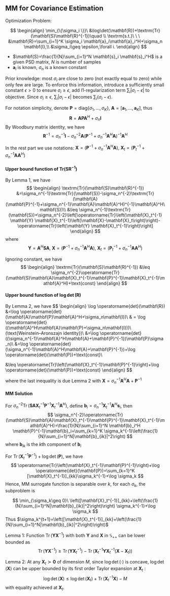 ## MM for Covariance Estimation 
Optimization Problem: 

$$
\begin{align}
\min_{\{\sigma_i \}}\ &\log\det(\mathbf{R})+\textrm{Tr}(\mathbf{S}\mathbf{R}^{-1})\quad \\
\textrm{s.t.}\ \ \ &\mathbf{R}=\sum_{i=1}^K \sigma_i \mathbf{a}_i\mathbf{a}_i^H+\sigma_n \mathbf{I},\\
&\sigma_i\geq \epsilon,\forall i.
\end{align}
$$
- $\mathbf{S}=\frac{1}{N}\sum_{i=1}^N \mathbf{s}_i \mathbf{s}_i^H$ is a given PSD matrix, $N$ is number of samples
- $\mathbf{a}_i$ is known, $\sigma_n$ is a known constant

Prior knowledge: most $\sigma_i$ are close to zero (not exactly equal to zero) while only few are large. To enforce this information, introduce a sufficiently small constant $\epsilon>0$ to ensure $\sigma_i\geq \epsilon$,  add l1-regularization term $\sum_i |\sigma_i - \epsilon|$ to objective. Since $\sigma_i\geq \epsilon$, $\sum_i |\sigma_i - \epsilon|$ becomes $\sum_i (\sigma_i - \epsilon)$. 

For notation simplicity, denote $\mathbf{P}=\text{diag}\{\sigma_1,\ldots,\sigma_K \}$, $\mathbf{A}=[\mathbf{a}_1,\ldots,\mathbf{a}_K]$, thus $$\mathbf{R}=\mathbf{A}\mathbf{P}\mathbf{A}^H+\sigma_n\mathbf{I}$$
By Woodbury matrix identity, we have 
$$
\mathbf{R}^{-1}=\sigma_n^{-1}\mathbf{I}-\sigma_n^{-2}\mathbf{A}(\mathbf{P}^{-1}+\sigma_n^{-1}\mathbf{A}^H\mathbf{A})^{-1}\mathbf{A}^H
$$

In the rest part we use notations: $\mathbf{X}=(\mathbf{P}^{-1}+\sigma_n^{-1}\mathbf{A}^H\mathbf{A}),\ \mathbf{X}_t=(\mathbf{P}_t^{-1}+\sigma_n^{-1}\mathbf{A}\mathbf{A}^H)$


#### Upper bound function of $\textrm{Tr}(\mathbf{S}\mathbf{R}^{-1})$
By Lemma 1, we have 
$$
\begin{align}
\textrm{Tr}(\mathbf{S}\mathbf{R}^{-1})
&=\sigma_n^{-1}\textrm{Tr}(\mathbf{S})-\sigma_n^{-2}\textrm{Tr}(\mathbf{A}(\mathbf{P}^{-1}+\sigma_n^{-1}\mathbf{A}\mathbf{A}^H)^{-1}\mathbf{A}^H\mathbf{S})\\
&\leq \sigma_n^{-1}\textrm{Tr}(\mathbf{S})+\sigma_n^{-2}\left[\operatorname{Tr}\left(\mathbf{X}_t^{-1} \mathbf{Y} \mathbf{X}_t^{-1}\left(\mathbf{X}-\mathbf{X}_t\right)\right)-\operatorname{Tr}\left(\mathbf{Y} \mathbf{X}_t^{-1}\right)\right]
\end{align}
$$
where 
$$
\mathbf{Y}=\mathbf{A}^H\mathbf{S}\mathbf{A},\ \mathbf{X}=(\mathbf{P}^{-1}+\sigma_n^{-1}\mathbf{A}^H\mathbf{A}),\ \mathbf{X}_t=(\mathbf{P}_t^{-1}+\sigma_n^{-1}\mathbf{A}\mathbf{A}^H)
$$


Ignoring constant, we have 
$$
\begin{align}
\textrm{Tr}(\mathbf{S}\mathbf{R}^{-1})
&\leq \sigma_n^{-2}\operatorname{Tr}(\mathbf{S}\mathbf{A}\mathbf{X}_t^{-1}\mathbf{P}^{-1}\mathbf{X}_t^{-1}\mathbf{A}^H)+\text{const}
\end{align}
$$

#### Upper bound function of $\log\det(\mathbf{R})$
By Lemma 2, we have 
$$
\begin{align}
\log \operatorname{det}(\mathbf{R}) &=\log \operatorname{det}(\mathbf{A}\mathbf{P}\mathbf{A}^H+\sigma_n\mathbf{I})\\
& = \log \operatorname{det}((\mathbf{A}^H\mathbf{A}\mathbf{P}+\sigma_n\mathbf{I}))\ (\text{Weinstein–Aronszajn identity})\\
&=\log \operatorname{det}((\sigma_n^{-1}\mathbf{A}^H\mathbf{A}+\mathbf{P}^{-1})\mathbf{P}\sigma_n)\\
&=\log \operatorname{det}(\sigma_n^{-1}\mathbf{A}^H\mathbf{A}+\mathbf{P}^{-1})+\log \operatorname{det}(\mathbf{P})+\text{const}\\

&\leq \operatorname{Tr}\left(\mathbf{X}_t^{-1}\mathbf{P}^{-1}\right)+\log \operatorname{det}(\mathbf{P})+\text{const}
\end{align}
$$

where the last inequality is due Lemma 2 with $\mathbf{X}=\sigma_n^{-1}\mathbf{A}^H\mathbf{A}+\mathbf{P}^{-1}$

#### MM Solution
For $\sigma_n^{-2}\operatorname{Tr}(\mathbf{S}\mathbf{A}\mathbf{X}_t^{-1}\mathbf{P}^{-1}\mathbf{X}_t^{-1}\mathbf{A}^H)$, define $\mathbf{b}_i=\sigma_n^{-1}\mathbf{X}_t^{-1}\mathbf{A}^H\mathbf{s}_i$, then 
$$
\sigma_n^{-2}\operatorname{Tr}(\mathbf{S}\mathbf{A}\mathbf{X}_t^{-1}\mathbf{P}^{-1}\mathbf{X}_t^{-1}\mathbf{A}^H)=\frac{1}{N}\sum_{i=1}^N \mathbf{b}_i^H \mathbf{P}^{-1}\mathbf{b}_i=\sum_{k=1}^K \sigma_k^{-1}\left(\frac{1}{N}\sum_{i=1}^N|\mathbf{b}_{ik}|^2\right)
$$
where $\mathbf{b}_{ik}$ is the $k$th component of $\mathbf{b}_{i}$

For $\operatorname{Tr}\left(\mathbf{X}_t^{-1}\mathbf{P}^{-1}\right)+\log \operatorname{det}(\mathbf{P})$, we have 
$$
\operatorname{Tr}\left(\mathbf{X}_t^{-1}\mathbf{P}^{-1}\right)+\log \operatorname{det}(\mathbf{P})=\sum_{k=1}^K [\mathbf{X}_t^{-1}]_{kk}\sigma_k^{-1}+\log \sigma_k
$$
Hence, MM surrogate function is separable over $k$,  for each $\sigma_k$, the subproblem is 

$$
\min_{\sigma_k\geq 0}\ \left([\mathbf{X}_t^{-1}]_{kk}+\left(\frac{1}{N}\sum_{i=1}^N|\mathbf{b}_{ik}|^2\right)\right) \sigma_k^{-1}+\log \sigma_k
$$
Thus $\sigma_k^{t+1}=\left([\mathbf{X}_t^{-1}]_{kk}+\left(\frac{1}{N}\sum_{i=1}^N|\mathbf{b}_{ik}|^2\right)\right)$


Lemma 1: Function $\operatorname{Tr}\left(\mathbf{Y X}^{-1}\right)$ with both $\mathbf{Y}$ and $\mathbf{X}$ in $\mathbb{S}_{++}$ can be lower bounded as
$$
\operatorname{Tr}\left(\mathbf{YX}^{-1}\right) \geq \operatorname{Tr}\left(\mathbf{Y} \mathbf{X}_t^{-1}\right)-\operatorname{Tr}\left(\mathbf{X}_t^{-1} \mathbf{Y} \mathbf{X}_t^{-1}\left(\mathbf{X}-\mathbf{X}_t\right)\right)
$$


Lemma 2: At any $\mathbf{X}_t \succ \mathbf{0}$ of dimension $M$, since $\log \operatorname{det}(\cdot)$ is concave, $\log \operatorname{det}(\mathbf{X})$ can be upper bounded by its first order Taylor expansion at $\mathbf{X}_t$ :
$$
\log \operatorname{det}(\mathbf{X}) \leq \log \operatorname{det}\left(\mathbf{X}_t\right)+\operatorname{Tr}\left(\mathbf{X}_t^{-1} \mathbf{X}\right)-M
$$
with equality achieved at $\mathbf{X}_t$.




